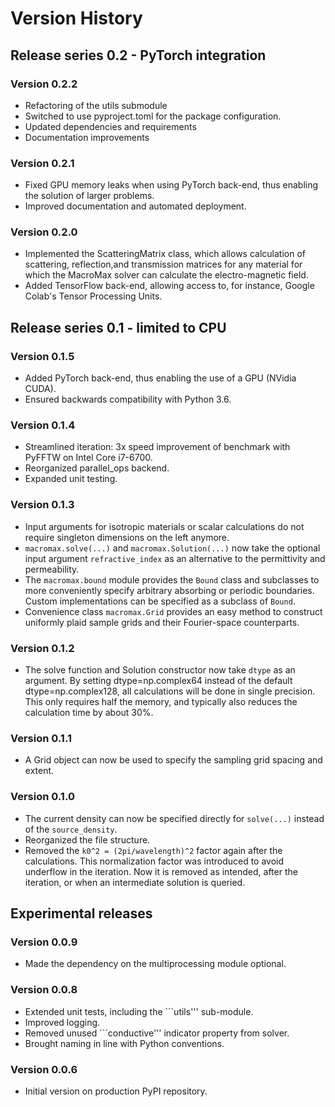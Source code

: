 # Version History

## Release series 0.2 - PyTorch integration

### Version 0.2.2
* Refactoring of the utils submodule
* Switched to use pyproject.toml for the package configuration.
* Updated dependencies and requirements
* Documentation improvements

### Version 0.2.1
* Fixed GPU memory leaks when using PyTorch back-end, thus enabling the solution of larger problems.
* Improved documentation and automated deployment.

### Version 0.2.0
* Implemented the ScatteringMatrix class, which allows calculation of scattering, reflection,and transmission
  matrices for any material for which the MacroMax solver can calculate the electro-magnetic field. 
* Added TensorFlow back-end, allowing access to, for instance, Google Colab's Tensor Processing Units.

## Release series 0.1 - limited to CPU

### Version 0.1.5
* Added PyTorch back-end, thus enabling the use of a GPU (NVidia CUDA).
* Ensured backwards compatibility with Python 3.6.

### Version 0.1.4
* Streamlined iteration: 3x speed improvement of benchmark with PyFFTW on Intel Core i7-6700.
* Reorganized parallel_ops backend.
* Expanded unit testing.

### Version 0.1.3
* Input arguments for isotropic materials or scalar calculations do not require singleton dimensions on the left anymore.
* `macromax.solve(...)` and `macromax.Solution(...)` now take the optional input argument `refractive_index` as
an alternative to the permittivity and permeability.
* The `macromax.bound` module provides the `Bound` class and subclasses to more conveniently specify arbitrary
absorbing or periodic boundaries. Custom implementations can be specified as a subclass of `Bound`.
* Convenience class `macromax.Grid` provides an easy method to construct uniformly plaid sample grids and their Fourier-space counterparts. 

### Version 0.1.2
* The solve function and Solution constructor now take `dtype` as an 
argument. By setting dtype=np.complex64 instead of the default 
dtype=np.complex128, all calculations will be done in single precision.
This only requires half the memory, and typically also reduces the
calculation time by about 30%.

### Version 0.1.1
* A Grid object can now be used to specify the sampling grid spacing and extent.

### Version 0.1.0
* The current density can now be specified directly for `solve(...)`
instead of the `source_density`.
* Reorganized the file structure.
* Removed the `k0^2 = (2pi/wavelength)^2` factor again after the calculations.
This normalization factor was introduced to avoid underflow in the
iteration. Now it is removed as intended, after the iteration, or when an
intermediate solution is queried.

## Experimental releases

### Version 0.0.9
* Made the dependency on the multiprocessing module optional.


### Version 0.0.8
* Extended unit tests, including the ```utils''' sub-module.
* Improved logging.
* Removed unused ```conductive''' indicator property from solver.
* Brought naming in line with Python conventions.

### Version 0.0.6
* Initial version on production PyPI repository.

